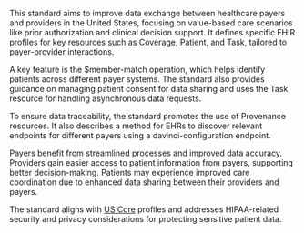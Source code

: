 This standard aims to improve data exchange between healthcare payers and providers in the United States, focusing on value-based care scenarios like prior authorization and clinical decision support. It defines specific FHIR profiles for key resources such as Coverage, Patient, and Task, tailored to payer-provider interactions.

A key feature is the $member-match operation, which helps identify patients across different payer systems. The standard also provides guidance on managing patient consent for data sharing and uses the Task resource for handling asynchronous data requests.

To ensure data traceability, the standard promotes the use of Provenance resources. It also describes a method for EHRs to discover relevant endpoints for different payers using a davinci-configuration endpoint.

Payers benefit from streamlined processes and improved data accuracy. Providers gain easier access to patient information from payers, supporting better decision-making. Patients may experience improved care coordination due to enhanced data sharing between their providers and payers.

The standard aligns with [US Core](https://build.fhir.org/ig/HL7/US-Core) profiles and addresses HIPAA-related security and privacy considerations for protecting sensitive patient data.